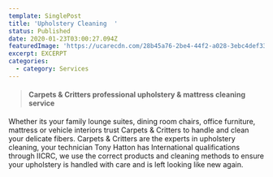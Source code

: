 ```yaml
---
template: SinglePost
title: 'Upholstery Cleaning  '
status: Published
date: 2020-01-23T03:00:27.094Z
featuredImage: 'https://ucarecdn.com/28b45a76-2be4-44f2-a028-3ebc4def33d0/'
excerpt: EXCERPT
categories:
  - category: Services
---
```

> #### Carpets & Critters professional upholstery & mattress cleaning service

Whether its your family lounge suites, dining room chairs, office furniture, mattress or vehicle interiors trust Carpets & Critters to handle and clean your delicate fibers. Carpets & Critters are the experts in upholstery cleaning, your technician Tony Hatton has International qualifications through IICRC, we use the correct products and cleaning methods to ensure your upholstery is handled with care and is left looking like new again.
